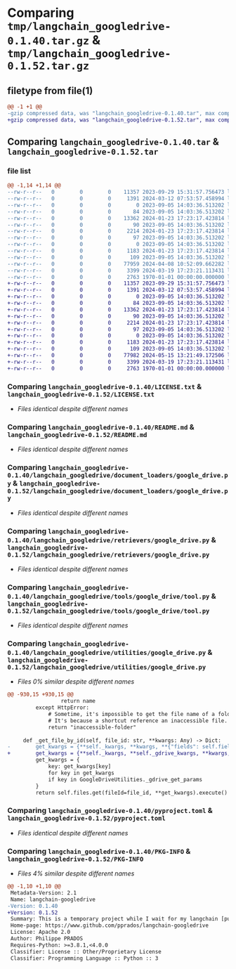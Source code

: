 # Comparing `tmp/langchain_googledrive-0.1.40.tar.gz` & `tmp/langchain_googledrive-0.1.52.tar.gz`

## filetype from file(1)

```diff
@@ -1 +1 @@
-gzip compressed data, was "langchain_googledrive-0.1.40.tar", max compression
+gzip compressed data, was "langchain_googledrive-0.1.52.tar", max compression
```

## Comparing `langchain_googledrive-0.1.40.tar` & `langchain_googledrive-0.1.52.tar`

### file list

```diff
@@ -1,14 +1,14 @@
--rw-r--r--   0        0        0    11357 2023-09-29 15:31:57.756473 langchain_googledrive-0.1.40/LICENSE.txt
--rw-r--r--   0        0        0     1391 2024-03-12 07:53:57.458994 langchain_googledrive-0.1.40/README.md
--rw-r--r--   0        0        0        0 2023-09-05 14:03:36.513202 langchain_googledrive-0.1.40/langchain_googledrive/__init__.py
--rw-r--r--   0        0        0       84 2023-09-05 14:03:36.513202 langchain_googledrive-0.1.40/langchain_googledrive/document_loaders/__init__.py
--rw-r--r--   0        0        0    13362 2024-01-23 17:23:17.423814 langchain_googledrive-0.1.40/langchain_googledrive/document_loaders/google_drive.py
--rw-r--r--   0        0        0       90 2023-09-05 14:03:36.513202 langchain_googledrive-0.1.40/langchain_googledrive/retrievers/__init__.py
--rw-r--r--   0        0        0     2214 2024-01-23 17:23:17.423814 langchain_googledrive-0.1.40/langchain_googledrive/retrievers/google_drive.py
--rw-r--r--   0        0        0       97 2023-09-05 14:03:36.513202 langchain_googledrive-0.1.40/langchain_googledrive/tools/__init__.py
--rw-r--r--   0        0        0        0 2023-09-05 14:03:36.513202 langchain_googledrive-0.1.40/langchain_googledrive/tools/google_drive/__init__.py
--rw-r--r--   0        0        0     1183 2024-01-23 17:23:17.423814 langchain_googledrive-0.1.40/langchain_googledrive/tools/google_drive/tool.py
--rw-r--r--   0        0        0      109 2023-09-05 14:03:36.513202 langchain_googledrive-0.1.40/langchain_googledrive/utilities/__init__.py
--rw-r--r--   0        0        0    77959 2024-04-08 10:52:09.662282 langchain_googledrive-0.1.40/langchain_googledrive/utilities/google_drive.py
--rw-r--r--   0        0        0     3399 2024-03-19 17:23:21.113431 langchain_googledrive-0.1.40/pyproject.toml
--rw-r--r--   0        0        0     2763 1970-01-01 00:00:00.000000 langchain_googledrive-0.1.40/PKG-INFO
+-rw-r--r--   0        0        0    11357 2023-09-29 15:31:57.756473 langchain_googledrive-0.1.52/LICENSE.txt
+-rw-r--r--   0        0        0     1391 2024-03-12 07:53:57.458994 langchain_googledrive-0.1.52/README.md
+-rw-r--r--   0        0        0        0 2023-09-05 14:03:36.513202 langchain_googledrive-0.1.52/langchain_googledrive/__init__.py
+-rw-r--r--   0        0        0       84 2023-09-05 14:03:36.513202 langchain_googledrive-0.1.52/langchain_googledrive/document_loaders/__init__.py
+-rw-r--r--   0        0        0    13362 2024-01-23 17:23:17.423814 langchain_googledrive-0.1.52/langchain_googledrive/document_loaders/google_drive.py
+-rw-r--r--   0        0        0       90 2023-09-05 14:03:36.513202 langchain_googledrive-0.1.52/langchain_googledrive/retrievers/__init__.py
+-rw-r--r--   0        0        0     2214 2024-01-23 17:23:17.423814 langchain_googledrive-0.1.52/langchain_googledrive/retrievers/google_drive.py
+-rw-r--r--   0        0        0       97 2023-09-05 14:03:36.513202 langchain_googledrive-0.1.52/langchain_googledrive/tools/__init__.py
+-rw-r--r--   0        0        0        0 2023-09-05 14:03:36.513202 langchain_googledrive-0.1.52/langchain_googledrive/tools/google_drive/__init__.py
+-rw-r--r--   0        0        0     1183 2024-01-23 17:23:17.423814 langchain_googledrive-0.1.52/langchain_googledrive/tools/google_drive/tool.py
+-rw-r--r--   0        0        0      109 2023-09-05 14:03:36.513202 langchain_googledrive-0.1.52/langchain_googledrive/utilities/__init__.py
+-rw-r--r--   0        0        0    77982 2024-05-15 13:21:49.172506 langchain_googledrive-0.1.52/langchain_googledrive/utilities/google_drive.py
+-rw-r--r--   0        0        0     3399 2024-03-19 17:23:21.113431 langchain_googledrive-0.1.52/pyproject.toml
+-rw-r--r--   0        0        0     2763 1970-01-01 00:00:00.000000 langchain_googledrive-0.1.52/PKG-INFO
```

### Comparing `langchain_googledrive-0.1.40/LICENSE.txt` & `langchain_googledrive-0.1.52/LICENSE.txt`

 * *Files identical despite different names*

### Comparing `langchain_googledrive-0.1.40/README.md` & `langchain_googledrive-0.1.52/README.md`

 * *Files identical despite different names*

### Comparing `langchain_googledrive-0.1.40/langchain_googledrive/document_loaders/google_drive.py` & `langchain_googledrive-0.1.52/langchain_googledrive/document_loaders/google_drive.py`

 * *Files identical despite different names*

### Comparing `langchain_googledrive-0.1.40/langchain_googledrive/retrievers/google_drive.py` & `langchain_googledrive-0.1.52/langchain_googledrive/retrievers/google_drive.py`

 * *Files identical despite different names*

### Comparing `langchain_googledrive-0.1.40/langchain_googledrive/tools/google_drive/tool.py` & `langchain_googledrive-0.1.52/langchain_googledrive/tools/google_drive/tool.py`

 * *Files identical despite different names*

### Comparing `langchain_googledrive-0.1.40/langchain_googledrive/utilities/google_drive.py` & `langchain_googledrive-0.1.52/langchain_googledrive/utilities/google_drive.py`

 * *Files 0% similar despite different names*

```diff
@@ -930,15 +930,15 @@
                 return name
         except HttpError:
             # Sometime, it's impossible to get the file name of a folder.
             # It's because a shortcut reference an inaccessible file.
             return "inaccessible-folder"
 
     def _get_file_by_id(self, file_id: str, **kwargs: Any) -> Dict:
-        get_kwargs = {**self._kwargs, **kwargs, **{"fields": self.fields}}
+        get_kwargs = {**self._kwargs, **self._gdrive_kwargs, **kwargs, **{"fields": self.fields}}
         get_kwargs = {
             key: get_kwargs[key]
             for key in get_kwargs
             if key in GoogleDriveUtilities._gdrive_get_params
         }
         return self.files.get(fileId=file_id, **get_kwargs).execute()
```

### Comparing `langchain_googledrive-0.1.40/pyproject.toml` & `langchain_googledrive-0.1.52/pyproject.toml`

 * *Files identical despite different names*

### Comparing `langchain_googledrive-0.1.40/PKG-INFO` & `langchain_googledrive-0.1.52/PKG-INFO`

 * *Files 4% similar despite different names*

```diff
@@ -1,10 +1,10 @@
 Metadata-Version: 2.1
 Name: langchain-googledrive
-Version: 0.1.40
+Version: 0.1.52
 Summary: This is a temporary project while I wait for my langchain [pull-request](https://github.com/hwchase17/langchain/pull/5135) to be validated.
 Home-page: https://www.github.com/pprados/langchain-googledrive
 License: Apache 2.0
 Author: Philippe PRADOS
 Requires-Python: >=3.8.1,<4.0.0
 Classifier: License :: Other/Proprietary License
 Classifier: Programming Language :: Python :: 3
```


